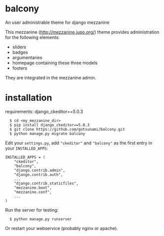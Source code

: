 # balcony
An user administrable theme for django mezzanine

This mezzanine (http://mezzanine.jupo.org/) theme provides administration for the following elements:
- sliders
- badges
- argumentaries
- homepage containing these three models
- footers

They are integrated in the mezzanine admin.

# installation

requirements: django_ckeditor==5.0.3

```
  $ cd <my_mezzanine_dir>
  $ pip install django_ckeditor==5.0.3
  $ git clone https://github.com/gotsunami/balcony.git
  $ python manage.py migrate balcony
```

Edit your `settings.py`, add `"ckeditor"` and `"balcony"` as the first entry in your `INSTALLED_APPS`:

```
INSTALLED_APPS = (
    "ckeditor",
    "balcony",
    "django.contrib.admin",
    "django.contrib.auth",
    ...
    "django.contrib.staticfiles",
    "mezzanine.boot",
    "mezzanine.conf",
    ...
)

```

Run the server for testing:

```
  $ python manage.py runserver
```

Or restart your webservice (probably nginx or apache).

